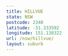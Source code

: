 ```yaml
---
title: HILLVUE
state: NSW
postcode: 2340
latitude: -31.333592
longitude: 151.138322
url: /nsw/hillvue/
layout: suburb
---
```

